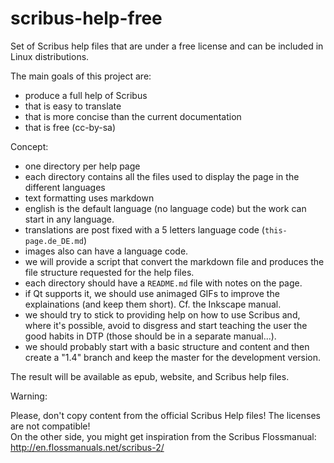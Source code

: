 # scribus-help-free

Set of Scribus help files that are under a free license and can be included in Linux distributions.

The main goals of this project are:

- produce a full help of Scribus
- that is easy to translate
- that is more concise than the current documentation
- that is free (cc-by-sa)

Concept:

- one directory per help page
- each directory contains all the files used to display the page in the different languages
- text formatting uses markdown
- english is the default language (no language code) but the work can start in any language.
- translations are post fixed with a 5 letters language code (`this-page.de_DE.md`)
- images also can have a language code.
- we will provide a script that convert the markdown file and produces the file structure requested for the help files.
- each directory should have a `README.md` file with notes on the page.
- if Qt supports it, we should use animaged GIFs to improve the explainations (and keep them short). Cf. the Inkscape manual.
- we should try to stick to providing help on how to use Scribus and, where it's possible, avoid to disgress and start teaching the user the good habits in DTP (those should be in a separate manual...).
- we should probably start with a basic structure and content and then create a "1.4" branch and keep the master for the development version.

The result will be available as epub, website, and Scribus help files.


Warning:

Please, don't copy content from the official Scribus Help files! The licenses are not compatible!  
On the other side, you might get inspiration from the Scribus Flossmanual: <http://en.flossmanuals.net/scribus-2/>
